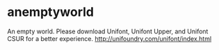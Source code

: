 # anemptyworld
An empty world.
Please download Unifont, Unifont Upper, and Unifont CSUR for a better experience.
http://unifoundry.com/unifont/index.html
